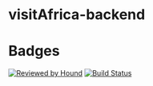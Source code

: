 # visitAfrica-backend

# Badges 

[![Reviewed by Hound](https://img.shields.io/badge/Reviewed%20by-Hound-blueviolet)](https://houndci.com)
[![Build Status](https://travis-ci.org/Soma-Technologies-Inc/visitAfrica-backend.svg?branch=develop)](https://travis-ci.org/Soma-Technologies-Inc/visitAfrica-backend)
